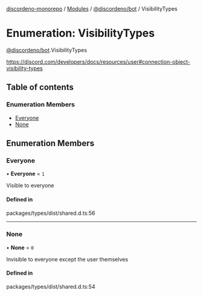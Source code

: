 [discordeno-monorepo](../README.md) / [Modules](../modules.md) / [@discordeno/bot](../modules/discordeno_bot.md) / VisibilityTypes

# Enumeration: VisibilityTypes

[@discordeno/bot](../modules/discordeno_bot.md).VisibilityTypes

https://discord.com/developers/docs/resources/user#connection-object-visibility-types

## Table of contents

### Enumeration Members

- [Everyone](discordeno_bot.VisibilityTypes.md#everyone)
- [None](discordeno_bot.VisibilityTypes.md#none)

## Enumeration Members

### Everyone

• **Everyone** = `1`

Visible to everyone

#### Defined in

packages/types/dist/shared.d.ts:56

---

### None

• **None** = `0`

Invisible to everyone except the user themselves

#### Defined in

packages/types/dist/shared.d.ts:54
